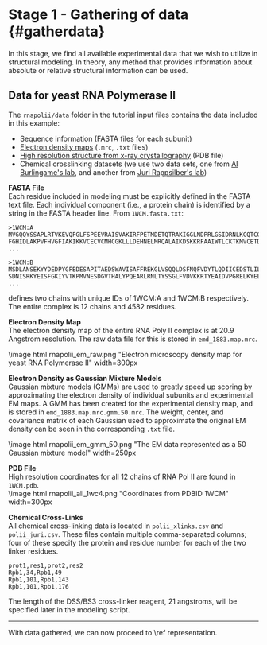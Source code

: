 Stage 1 - Gathering of data {#gatherdata}
===========================

In this stage, we find all available experimental data that we wish to utilize in structural modeling.  In theory, any method that provides information about absolute or relative structural information can be used.

## Data for yeast RNA Polymerase II
The `rnapolii/data` folder in the tutorial input files contains the data included in this example:

* Sequence information (FASTA files for each subunit)
* [Electron density maps](http://www.ebi.ac.uk/pdbe/entry/EMD-1883/visualization) (`.mrc`, `.txt` files)
* [High resolution structure from x-ray crystallography](http://www.rcsb.org/pdb/explore/explore.do?structureId=1WCM) (PDB file)
* Chemical crosslinking datasets (we use two data sets, one from [Al Burlingame's lab](http://www.mcponline.org/content/13/2/420.long), and another from [Juri Rappsilber's lab](http://emboj.embopress.org/content/29/4/717))


**FASTA File**  
Each residue included in modeling must be explicitly defined in the FASTA text file.  Each individual component (i.e., a protein chain) is identified by a string in the FASTA header line.  From `1WCM.fasta.txt`:

    >1WCM:A
    MVGQQYSSAPLRTVKEVQFGLFSPEEVRAISVAKIRFPETMDETQTRAKIGGLNDPRLGSIDRNLKCQTCQEGMNECPGH
    FGHIDLAKPVFHVGFIAKIKKVCECVCMHCGKLLLDEHNELMRQALAIKDSKKRFAAIWTLCKTKMVCETDVPSEDDPTQ  
    ...

    >1WCM:B
    MSDLANSEKYYDEDPYGFEDESAPITAEDSWAVISAFFREKGLVSQQLDSFNQFVDYTLQDIICEDSTLILEQLAQHTTE
    SDNISRKYEISFGKIYVTKPMVNESDGVTHALYPQEARLRNLTYSSGLFVDVKKRTYEAIDVPGRELKYELIAEESEDDS  
    ...

defines two chains with unique IDs of 1WCM:A and 1WCM:B respectively.  The entire complex is 12 chains and 4582 residues.

**Electron Density Map**  
The electron density map of the entire RNA Poly II complex is at 20.9 Angstrom resolution.  The raw data file for this is stored in `emd_1883.map.mrc`.

\image html rnapolii_em_raw.png "Electron microscopy density map for yeast RNA Polymerase II" width=300px

**Electron Density as Gaussian Mixture Models**  
Gaussian mixture models (GMMs) are used to greatly speed up scoring by approximating the electron density of individual subunits and experimental EM maps.  A GMM has been created for the experimental density map, and is stored in `emd_1883.map.mrc.gmm.50.mrc`.  The weight, center, and covariance matrix of each Gaussian used to approximate the original EM density can be seen in the corresponding `.txt` file.  

\image html rnapolii_em_gmm_50.png "The EM data represented as a 50 Gaussian mixture model" width=250px

**PDB File**  
High resolution coordinates for all 12 chains of RNA Pol II are found in `1WCM.pdb`.  
\image html rnapolii_all_1wc4.png "Coordinates from PDBID 1WCM" width=300px

**Chemical Cross-Links**  
All chemical cross-linking data is located in `polii_xlinks.csv` and `polii_juri.csv`.  These files contain multiple comma-separated columns; four of these specify the protein and residue number for each of the two linker residues.

    prot1,res1,prot2,res2
    Rpb1,34,Rpb1,49
    Rpb1,101,Rpb1,143
    Rpb1,101,Rpb1,176

The length of the DSS/BS3 cross-linker reagent, 21 angstroms, will be specified later in the modeling script.  

---

With data gathered, we can now proceed to \ref representation.
